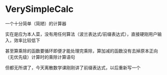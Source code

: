 # VerySimpleCalc

一个十分简单（简陋）的计算器

实在是应为本人菜，没有用任何算法（波兰表达式/前缀表达式），直接硬刚用户输入，效率比较低下

甚至算乘除的函数要循环即便才能处理完乘除，算加减的函数没有去掉原本正向（无优先级）计算时的乘除计算语句

但都无所谓了，今天离散数学课刚刚讲了前缀表达式，以后重新写一个
